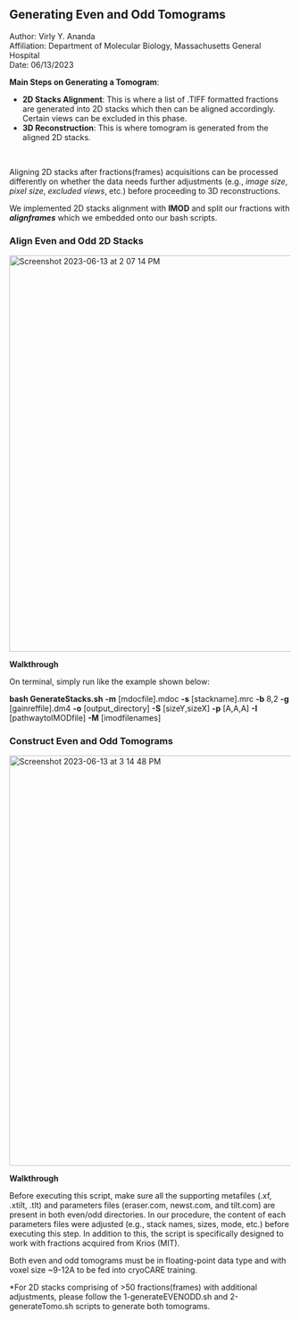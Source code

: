 ## **Generating Even and Odd Tomograms** ##

Author: Virly Y. Ananda <br>
Affiliation: Department of Molecular Biology, Massachusetts General Hospital <br>
Date: 06/13/2023

**Main Steps on Generating a Tomogram**:
* **2D Stacks Alignment**: This is where a list of .TIFF formatted fractions are generated into 2D stacks which then can be aligned accordingly. Certain views can be excluded in this phase.
* **3D Reconstruction**: This is where tomogram is generated from the aligned 2D stacks.
<br>

Aligning 2D stacks after fractions(frames) acquisitions can be processed differently on whether the data needs further adjustments (e.g., *image size*, *pixel size*, *excluded views*, etc.) before proceeding to 3D reconstructions.

We implemented 2D stacks alignment with **IMOD** and split our fractions with ***alignframes*** which we embedded onto our bash scripts.

### **Align Even and Odd 2D Stacks** ###

<img width="710" alt="Screenshot 2023-06-13 at 2 07 14 PM" src="https://github.com/virlyananda/EM-ImageProcessing/assets/70969092/484ce348-8cdf-4ff3-ae42-2fd809e1d719">

<br>

**Walkthrough**

On terminal, simply run like the example shown below: <br>

**bash GenerateStacks.sh** **-m** [mdocfile].mdoc **-s** [stackname].mrc **-b** 8,2 **-g** [gainreffile].dm4 **-o** [output_directory] **-S** [sizeY,sizeX] **-p** [A,A,A] **-I** [pathwaytoIMODfile] **-M** [imodfilenames]

### **Construct Even and Odd Tomograms** ###

<img width="735" alt="Screenshot 2023-06-13 at 3 14 48 PM" src="https://github.com/virlyananda/EM-ImageProcessing/assets/70969092/219425fc-ce97-44a7-826c-766dce9c1804">

**Walkthrough**

Before executing this script, make sure all the supporting metafiles (.xf, .xtilt, .tlt) and parameters files (eraser.com, newst.com, and tilt.com) are present in both even/odd directories.
In our procedure, the content of each parameters files were adjusted (e.g., stack names, sizes, mode, etc.) before executing this step. In addition to this, the script is specifically designed to work with fractions acquired from Krios (MIT).

Both even and odd tomograms must be in floating-point data type and with voxel size ~9-12A to be fed into cryoCARE training.

*For 2D stacks comprising of >50 fractions(frames) with additional adjustments, please follow the 1-generateEVENODD.sh and 2-generateTomo.sh scripts to generate both tomograms.


